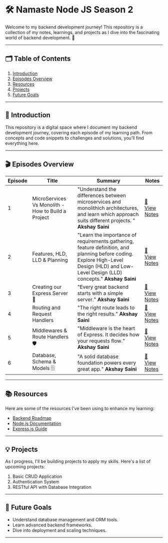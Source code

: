# 🛠️ Namaste Node JS Season 2

Welcome to my backend development journey! This repository is a collection of my notes, learnings, and projects as I dive into the fascinating world of backend development. 🚀

---

## 🗂️ Table of Contents

1. [Introduction](#-introduction)
2. [Episodes Overview](#-episodes-overview)
3. [Resources](#-resources)
4. [Projects](#-projects)
5. [Future Goals](#-future-goals)

---

## 📖 Introduction

This repository is a digital space where I document my backend development journey, covering each episode of my learning path. From concepts and code snippets to challenges and solutions, you’ll find everything here.

---

## 🎬 Episodes Overview

| **Episode** | **Title**              | **Summary**                                                                 | **Notes**                                      |
|-------------|------------------------|-----------------------------------------------------------------------------|-----------------------------------------------|
| 1           | MicroServices Vs Monolith - How to Build a Project        | "Understand the differences between microservices and monolithich architectures, and learn which approach suits different projects. "  **Akshay Saini**             | [📄 View Notes](./Episode%2001%20Microservices%20Vs%20Monolith/Readme.md)     |
| 2           | Features, HLD, LLD & Planning | "Learn the importance of requirements gathering, feature definition, and planning before coding. Explore High-Level Design (HLD) and Low-Level Design (LLD) concepts." **Akshay Saini** | [📄 View Notes](./Episode%2002%20Features%2C%20HLD%2C%20LLD%20%26%20Planning/Readme.md) |
| 3           | Creating our Express Server 🚀 | "Every great backend starts with a simple server." **Akshay Saini** | [📄 View Notes](./Episode%2003%20Creating%20our%20Express%20Server/Readme.md) |
| 4           | Routing and Request Handlers | "The right route leads to the right results." **Akshay Saini** | [📄 View Notes](./Episode%2004%20Routing%20and%20Request%20Handlers/Readme.md) |
| 5           | Middlewares & Route Handlers 🛡️ | "Middleware is the heart of Express. It decides how your requests flow." **Akshay Saini** | [📄 View Notes](./Episode%2005%20Middlewares%20%26%20Route%20Handlers/Readme.md) |
| 6           | Database, Schema & Models 🗄️ | "A solid database foundation powers every great app." **Akshay Saini** | [📄 View Notes](./Episode%2006%20Database%2C%20Schema%20%26%20Models/Readme.md) |
---

## 📚 Resources

Here are some of the resources I've been using to enhance my learning:

- [Backend Roadmap](https://roadmap.sh/backend)
- [Node.js Documentation](https://nodejs.org/en/docs/)
- [Express.js Guide](https://expressjs.com/)

---

## 💡 Projects

As I progress, I'll be building projects to apply my skills. Here's a list of upcoming projects:

1. Basic CRUD Application
2. Authentication System
3. RESTful API with Database Integration

---

## 🎯 Future Goals

- Understand database management and ORM tools.
- Learn advanced backend frameworks.
- Dive into deployment and scaling techniques.

---
